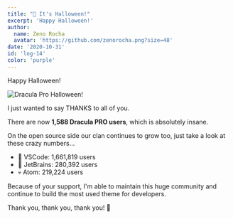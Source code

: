 ```yaml
---
title: "🎃 It's Halloween!"
excerpt: 'Happy Halloween!'
author:
  name: Zeno Rocha
  avatar: 'https://github.com/zenorocha.png?size=48'
date: '2020-10-31'
id: 'log-14'
color: 'purple'
---
```


Happy Halloween!

![Dracula Pro Halloween!](/static/img/logs/its-halloween-a.gif)

I just wanted to say THANKS to all of you.

There are now **1,588 Dracula PRO users**, which is absolutely insane.

On the open source side our clan continues to grow too, just take a look at these crazy numbers...

- 👻 VSCode: 1,661,819 users
- 🧟 JetBrains: 280,392 users
- 💀 Atom: 219,224 users

Because of your support, I'm able to maintain this huge community and continue to build the most used theme for developers.

Thank you, thank you, thank you! 💜
